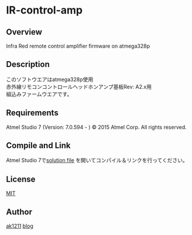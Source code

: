 # IR-control-amp

## Overview
Infra Red remote control amplifier firmware on atmega328p

## Description
このソフトウエアはatmega328p使用  
赤外線リモコンコントロールヘッドホンアンプ基板Rev: A2.x用  
組込みファームウエアです。

## Requirements
Atmel Studio 7 (Version: 7.0.594 - )
© 2015 Atmel Corp.
All rights reserved.

## Compile and Link
Atmel Studio 7で[solution file](https://github.com/ak1211/IR-control-amp/blob/master/AudioAmpApplication/AudioAmpApplication.atsln)
を開いてコンパイル＆リンクを行ってください。

## License
[MIT](https://github.com/ak1211/IR-control-amp/blob/master/LICENSE)

## Author
[ak1211](https://github.com/ak1211/)
[blog](http://ak1211.com/?src=github)

